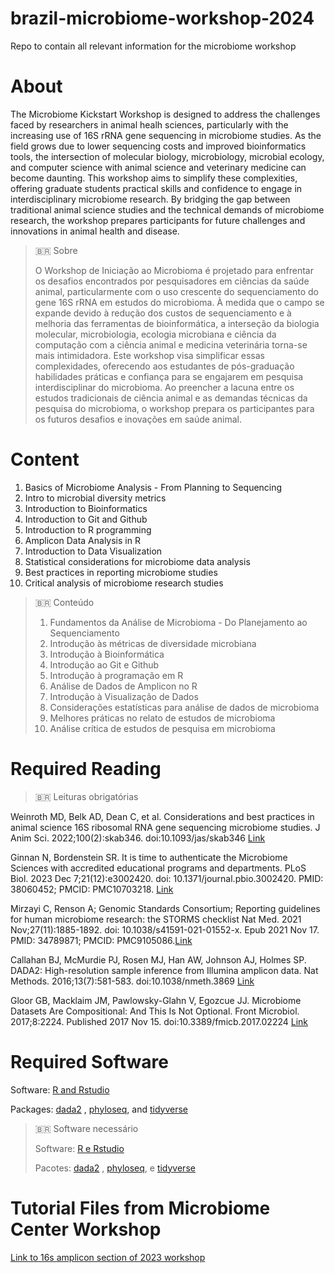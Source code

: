 # brazil-microbiome-workshop-2024
Repo to contain all relevant information for the microbiome workshop

# **About**

The Microbiome Kickstart Workshop is designed to address the challenges faced by researchers in animal healh sciences, particularly with the increasing use of 16S rRNA gene sequencing in microbiome studies. As the field grows due to lower sequencing costs and improved bioinformatics tools, the intersection of molecular biology, microbiology, microbial ecology, and computer science with animal science and veterinary medicine can become daunting. This workshop aims to simplify these complexities, offering graduate students practical skills and confidence to engage in interdisciplinary microbiome research. By bridging the gap between traditional animal science studies and the technical demands of microbiome research, the workshop prepares participants for future challenges and innovations in animal health and disease.

> 🇧🇷 Sobre
> 
> O Workshop de Iniciação ao Microbioma é projetado para enfrentar os desafios encontrados por pesquisadores em ciências da saúde animal, particularmente com o uso crescente do sequenciamento do gene 16S rRNA em estudos do microbioma. À medida que o campo se expande devido à redução dos custos de sequenciamento e à melhoria das ferramentas de bioinformática, a interseção da biologia molecular, microbiologia, ecologia microbiana e ciência da computação com a ciência animal e medicina veterinária torna-se mais intimidadora. Este workshop visa simplificar essas complexidades, oferecendo aos estudantes de pós-graduação habilidades práticas e confiança para se engajarem em pesquisa interdisciplinar do microbioma. Ao preencher a lacuna entre os estudos tradicionais de ciência animal e as demandas técnicas da pesquisa do microbioma, o workshop prepara os participantes para os futuros desafios e inovações em saúde animal.

# **Content**

1.	Basics of Microbiome Analysis - From Planning to Sequencing
2.	Intro to microbial diversity metrics
3.	Introduction to Bioinformatics
4.	Introduction to Git and Github
5.	Introduction to R programming
6.	Amplicon Data Analysis in R
7.	Introduction to Data Visualization
8.	Statistical considerations for microbiome data analysis
9.	Best practices in reporting microbiome studies
10.	Critical analysis of microbiome research studies

> 🇧🇷 Conteúdo
> 1.	Fundamentos da Análise de Microbioma - Do Planejamento ao Sequenciamento
> 2.	Introdução às métricas de diversidade microbiana
> 3.	Introdução à Bioinformática
> 4.	Introdução ao Git e Github
> 5.	Introdução à programação em R
> 6.	Análise de Dados de Amplicon no R
> 7.	Introdução à Visualização de Dados
> 8.	Considerações estatísticas para análise de dados de microbioma
> 9.	Melhores práticas no relato de estudos de microbioma
> 10.	Análise crítica de estudos de pesquisa em microbioma

# **Required Reading**

> 🇧🇷 Leituras obrigatórias

Weinroth MD, Belk AD, Dean C, et al. Considerations and best practices in animal science 16S ribosomal RNA gene sequencing microbiome studies. J Anim Sci. 2022;100(2):skab346. doi:10.1093/jas/skab346 [Link](https://academic.oup.com/jas/article/100/2/skab346/6519592)

Ginnan N, Bordenstein SR. It is time to authenticate the Microbiome Sciences with accredited educational programs and departments. PLoS Biol. 2023 Dec 7;21(12):e3002420. doi: 10.1371/journal.pbio.3002420. PMID: 38060452; PMCID: PMC10703218. [Link](https://journals.plos.org/plosbiology/article?id=10.1371/journal.pbio.3002420)

Mirzayi C, Renson A; Genomic Standards Consortium; Reporting guidelines for human microbiome research: the STORMS checklist Nat Med. 2021 Nov;27(11):1885-1892. doi: 10.1038/s41591-021-01552-x. Epub 2021 Nov 17. PMID: 34789871; PMCID: PMC9105086.[Link](https://www.nature.com/articles/s41591-021-01552-x)

Callahan BJ, McMurdie PJ, Rosen MJ, Han AW, Johnson AJ, Holmes SP. DADA2: High-resolution sample inference from Illumina amplicon data. Nat Methods. 2016;13(7):581-583. doi:10.1038/nmeth.3869 [Link](https://www.nature.com/articles/nmeth.3869)

Gloor GB, Macklaim JM, Pawlowsky-Glahn V, Egozcue JJ. Microbiome Datasets Are Compositional: And This Is Not Optional. Front Microbiol. 2017;8:2224. Published 2017 Nov 15. doi:10.3389/fmicb.2017.02224 [Link](https://www.frontiersin.org/journals/microbiology/articles/10.3389/fmicb.2017.02224/full)

# **Required Software**

Software:
[R and Rstudio](https://cran.rstudio.com/)

Packages: 
[dada2](https://bioconductor.org/packages/release/bioc/html/dada2.html) , [phyloseq](https://bioconductor.org/packages/release/bioc/html/phyloseq.html), and [tidyverse](https://tidyverse.tidyverse.org/)

> 🇧🇷 Software necessário
>
> Software:
> [R e Rstudio](https://cran.rstudio.com/)
>
> Pacotes:
> [dada2](https://bioconductor.org/packages/release/bioc/html/dada2.html) , [phyloseq](https://bioconductor.org/packages/release/bioc/html/phyloseq.html), e [tidyverse](https://tidyverse.tidyverse.org/)

# **Tutorial Files from Microbiome Center Workshop**
[Link to 16s amplicon section of 2023 workshop](https://github.com/Penn-State-Microbiome-Center/KickStart-Workshop-2023/tree/main/Day2-AmpliconR)
